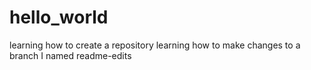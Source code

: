 # hello_world
learning how to create a repository 
learning how to make changes to a branch I named readme-edits
